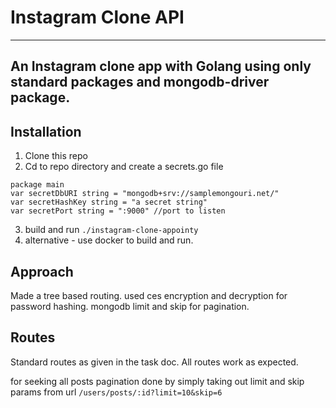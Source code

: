 # Instagram Clone API

---

## An Instagram clone app with Golang using only standard packages and mongodb-driver package.

## Installation

1. Clone this repo
2. Cd to repo directory and create a secrets.go file

```
package main
var secretDbURI string = "mongodb+srv://samplemongouri.net/"
var secretHashKey string = "a secret string"
var secretPort string = ":9000" //port to listen

```

3. build and run `./instagram-clone-appointy`
4. alternative - use docker to build and run.

## Approach

Made a tree based routing. used ces encryption and decryption for password hashing. mongodb limit and skip for pagination.

## Routes

Standard routes as given in the task doc. All routes work as expected.

for seeking all posts pagination done by simply taking out limit and skip params from url `/users/posts/:id?limit=10&skip=6`
